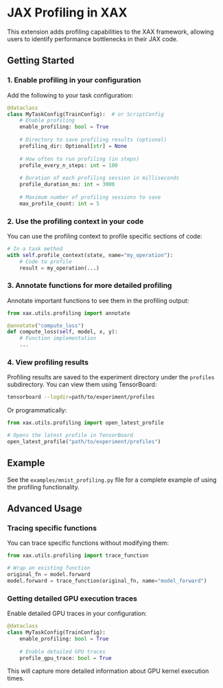 # JAX Profiling in XAX

This extension adds profiling capabilities to the XAX framework, allowing users to identify performance bottlenecks in their JAX code.

## Getting Started

### 1. Enable profiling in your configuration

Add the following to your task configuration:

```python
@dataclass
class MyTaskConfig(TrainConfig):  # or ScriptConfig
    # Enable profiling
    enable_profiling: bool = True
    
    # Directory to save profiling results (optional)
    profiling_dir: Optional[str] = None
    
    # How often to run profiling (in steps)
    profile_every_n_steps: int = 100
    
    # Duration of each profiling session in milliseconds
    profile_duration_ms: int = 3000
    
    # Maximum number of profiling sessions to save
    max_profile_count: int = 5
```

### 2. Use the profiling context in your code

You can use the profiling context to profile specific sections of code:

```python
# In a task method
with self.profile_context(state, name="my_operation"):
    # Code to profile
    result = my_operation(...)
```

### 3. Annotate functions for more detailed profiling

Annotate important functions to see them in the profiling output:

```python
from xax.utils.profiling import annotate

@annotate("compute_loss")
def compute_loss(self, model, x, y):
    # Function implementation
    ...
```

### 4. View profiling results

Profiling results are saved to the experiment directory under the `profiles` subdirectory.
You can view them using TensorBoard:

```bash
tensorboard --logdir=path/to/experiment/profiles
```

Or programmatically:

```python
from xax.utils.profiling import open_latest_profile

# Opens the latest profile in TensorBoard
open_latest_profile("path/to/experiment/profiles")
```

## Example

See the `examples/mnist_profiling.py` file for a complete example of using the profiling functionality.

## Advanced Usage

### Tracing specific functions

You can trace specific functions without modifying them:

```python
from xax.utils.profiling import trace_function

# Wrap an existing function
original_fn = model.forward
model.forward = trace_function(original_fn, name="model_forward")
```

### Getting detailed GPU execution traces

Enable detailed GPU traces in your configuration:

```python
@dataclass
class MyTaskConfig(TrainConfig):
    enable_profiling: bool = True
    
    # Enable detailed GPU traces
    profile_gpu_trace: bool = True
```

This will capture more detailed information about GPU kernel execution times. 